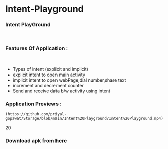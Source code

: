# Intent-Playground
### Intent PlayGround
​
### Features Of Application :
​
- Types of intent (explicit and implicit)
​
- explicit intent to open main activity
​
- implicit intent to open webPage,dial number,share text
​
-   increment  and decrement counter 
​
- Send and receive data b/w activity using intent
​
### Application Previews :
    (https://github.com/priyal-gopawat/Storage/blob/main/Intent%20Playground/Intent%20Playground.mp4)
20
​
### Download apk from [here]()
​
